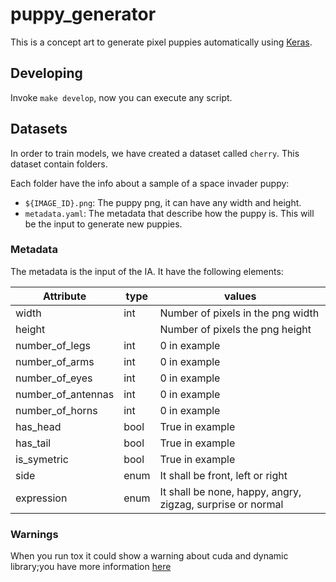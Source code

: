 # puppy_generator

This is a concept art to generate pixel puppies automatically using [Keras](https://keras.io).

## Developing

Invoke `make develop`, now you can execute any script.

## Datasets

In order to train models, we have created a dataset called `cherry`. This dataset contain folders. 

Each folder have the info about a sample of a space invader puppy:

* `${IMAGE_ID}.png`: The puppy png, it can have any width and height.
* `metadata.yaml`: The metadata that describe how the puppy is. This will be the input to generate new puppies.

### Metadata

The metadata is the input of the IA. It have the following elements:

| Attribute          | type | values                                     |
|--------------------|------|--------------------------------------------|
| width              | int  | Number of pixels in the png width          |
| height             |      | Number of pixels the png height            |
| number_of_legs     | int  | 0 in example                               |
| number_of_arms     | int  | 0 in example                               |
| number_of_eyes     | int  | 0 in example                               |
| number_of_antennas | int  | 0 in example                               |
| number_of_horns    | int  | 0  in example                              |
| has_head           | bool | True in example                            |
| has_tail           | bool | True in example                            |
| is_symetric        | bool | True in example                            |
| side               | enum | It shall be front, left or right           |
| expression         | enum | It shall be none, happy, angry, zigzag, surprise or normal |

### Warnings

When you run tox it could show a warning about cuda and dynamic library;you have more information [here](https://stackoverflow.com/questions/59823283/could-not-load-dynamic-library-cudart64-101-dll-on-tensorflow-cpu-only-install)
